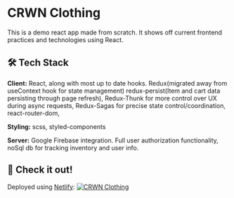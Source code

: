 # CRWN Clothing

This is a demo react app made from scratch. It shows off current frontend practices and technologies using React.

## 🛠 Tech Stack

**Client:** React, along with most up to date hooks. Redux(migrated away from useContext hook for state management) redux-persist(Item and cart data persisting through page refresh), Redux-Thunk for more control over UX during async requests, Redux-Sagas for precise state control/coordination, react-router-dom,

**Styling:** scss, styled-components

**Server:** Google Firebase integration. Full user authorization functionality, noSql db for tracking inventory and user info.

## 🔗 Check it out!

Deployed using [Netlify](https://www.netlify.com/): [![CRWN Clothing](https://img.shields.io/badge/CRWN_Clothing-000?style=for-the-badge&logoColor=white)](https://visionary-paprenjak-d606cf.netlify.app/)
